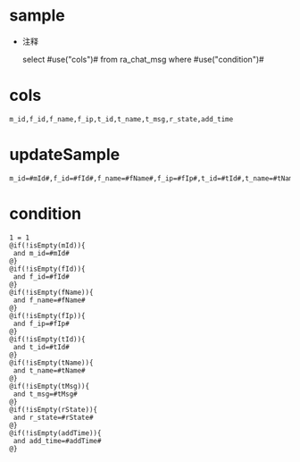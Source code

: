 sample
===
* 注释

	select #use("cols")# from ra_chat_msg  where  #use("condition")#

cols
===
	m_id,f_id,f_name,f_ip,t_id,t_name,t_msg,r_state,add_time

updateSample
===
	
	m_id=#mId#,f_id=#fId#,f_name=#fName#,f_ip=#fIp#,t_id=#tId#,t_name=#tName#,t_msg=#tMsg#,r_state=#rState#,add_time=#addTime#

condition
===

	1 = 1  
	@if(!isEmpty(mId)){
	 and m_id=#mId#
	@}
	@if(!isEmpty(fId)){
	 and f_id=#fId#
	@}
	@if(!isEmpty(fName)){
	 and f_name=#fName#
	@}
	@if(!isEmpty(fIp)){
	 and f_ip=#fIp#
	@}
	@if(!isEmpty(tId)){
	 and t_id=#tId#
	@}
	@if(!isEmpty(tName)){
	 and t_name=#tName#
	@}
	@if(!isEmpty(tMsg)){
	 and t_msg=#tMsg#
	@}
	@if(!isEmpty(rState)){
	 and r_state=#rState#
	@}
	@if(!isEmpty(addTime)){
	 and add_time=#addTime#
	@}
	
	